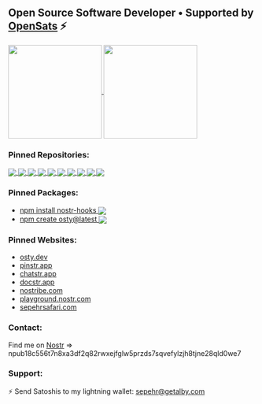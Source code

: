 <h2>
  Open Source Software Developer • Supported by <a href="https://opensats.org">OpenSats</a> ⚡️
</h1>

<a href="https://github.com/sepehr-safari">
  <img height=190 align="center" src="https://github-readme-stats.vercel.app/api?username=sepehr-safari&theme=dark" />
</a>
<a href="https://github.com/sepehr-safari">
  <img height=190 align="center" src="https://github-readme-stats.vercel.app/api/top-langs?username=sepehr-safari&layout=compact&langs_count=8&card_width=320&theme=dark" />
</a>

### Pinned Repositories:

<a href="https://github.com/ostyjs/create-osty">
  <img align="center" src="https://github-readme-stats.vercel.app/api/pin/?username=ostyjs&repo=create-osty&theme=dark" />
</a>
<a href="https://github.com/ostyjs/nostr-hooks">
  <img align="center" src="https://github-readme-stats.vercel.app/api/pin/?username=ostyjs&repo=nostr-hooks&theme=dark" />
</a>
<a href="https://github.com/max21dev/groups">
  <img align="center" src="https://github-readme-stats.vercel.app/api/pin/?username=max21dev&repo=groups&theme=dark" />
</a>
<a href="https://github.com/max21dev/moderations">
  <img align="center" src="https://github-readme-stats.vercel.app/api/pin/?username=max21dev&repo=moderations&theme=dark" />
</a>
<a href="https://github.com/sepehr-safari/pinstr">
  <img align="center" src="https://github-readme-stats.vercel.app/api/pin/?username=sepehr-safari&repo=pinstr&theme=dark" />
</a>
<a href="https://github.com/sepehr-safari/nostribe-web-client">
  <img align="center" src="https://github-readme-stats.vercel.app/api/pin/?username=sepehr-safari&repo=nostribe-web-client&theme=dark" />
</a>
<a href="https://github.com/sepehr-safari/docstr">
  <img align="center" src="https://github-readme-stats.vercel.app/api/pin/?username=sepehr-safari&repo=docstr&theme=dark" />
</a>
<a href="https://github.com/sepehr-safari/nostr-playground">
  <img align="center" src="https://github-readme-stats.vercel.app/api/pin/?username=sepehr-safari&repo=nostr-playground&theme=dark" />
</a>
<a href="https://github.com/nbd-wtf/nostr-tools">
  <img align="center" src="https://github-readme-stats.vercel.app/api/pin/?username=nbd-wtf&repo=nostr-tools&theme=dark" />
</a>
<a href="https://github.com/nostr-dev-kit/ndk">
  <img align="center" src="https://github-readme-stats.vercel.app/api/pin/?username=nostr-dev-kit&repo=ndk&theme=dark" />
</a>

### Pinned Packages:

<ul>
  <li>
    <a href="https://www.npmjs.com/package/nostr-hooks">
      npm install nostr-hooks
      <img align="center" src="https://img.shields.io/npm/dt/nostr-hooks" />
    </a>
  </li>
  <li>
    <a href="https://www.npmjs.com/package/create-osty">
      npm create osty@latest
      <img align="center" src="https://img.shields.io/npm/dt/create-osty" />
    </a>
  </li>
</ul>

### Pinned Websites:

<ul>
  <li>
    <a href="https://osty.dev">
      osty.dev
    </a>
  </li>
  <li>
    <a href="https://pinstr.app">
      pinstr.app
    </a>
  </li>
  <li>
    <a href="https://chatstr.app">
      chatstr.app
    </a>
  </li>
  <li>
    <a href="https://docstr.app">
      docstr.app
    </a>
  </li>
  <li>
    <a href="https://nostribe.com">
      nostribe.com
    </a>
  </li>
  </li>
  <li>
    <a href="https://playground.nostr.com">
      playground.nostr.com
    </a>
  </li>
  </li>
  <li>
    <a href="https://sepehrsafari.com">
      sepehrsafari.com
    </a>
  </li>
</ul>

### Contact:

Find me on [Nostr](https://njump.me/npub18c556t7n8xa3df2q82rwxejfglw5przds7sqvefylzjh8tjne28qld0we7) => npub18c556t7n8xa3df2q82rwxejfglw5przds7sqvefylzjh8tjne28qld0we7

### Support:

⚡️ Send Satoshis to my lightning wallet: [sepehr@getalby.com](https://getalby.com/p/sepehr)
